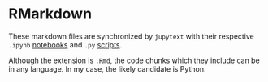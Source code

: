# RMarkdown 

These markdown files are synchronized by `jupytext` with their respective `.ipynb` [notebooks](../notebooks/) and `.py` [scripts](../scripts/).

Although the extension is `.Rmd`, the code chunks which they include can be in any language. In my case, the likely candidate is Python.
